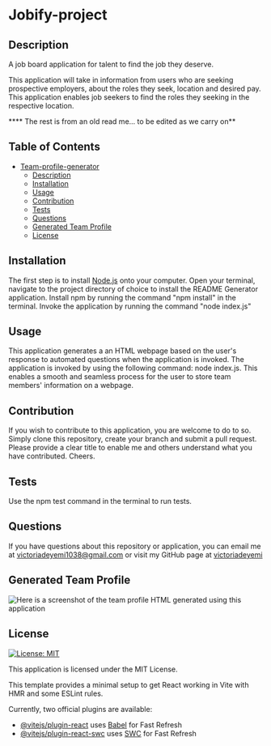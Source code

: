 # Jobify-project


## Description
A job board application for talent to find the job they deserve.


This application will take in information from users who are seeking prospective employers, about the roles they seek, location and desired pay.  This application enables job seekers to find the roles they seeking in the respective location.

**** The rest is from an old read me... to be edited as we carry on**

## Table of Contents
- [Team-profile-generator](#team-profile-generator)
  - [Description](#description)
  - [Installation](#installation)
  - [Usage](#usage)
  - [Contribution](#contribution)
  - [Tests](#tests)
  - [Questions](#questions)
  - [Generated Team Profile](#Generated-Team-Profile)
  - [License](#license)


## Installation
The first step is to install [Node.js](https://nodejs.org/en) onto your computer. 
Open your terminal, navigate to the project directory of choice to install the README Generator application. 
Install npm by running the command "npm install" in the terminal.
Invoke the application by running the command "node index.js"


## Usage
This application generates a an HTML webpage based on the user's response to automated questions when the application is invoked. The application is invoked by using the following command: node index.js.
This enables a smooth and seamless process for the user to store team members' information on a webpage.

## Contribution
If you wish to contribute to this application, you are welcome to do to so. Simply clone this repository, create your branch and submit a pull request. Please provide a clear title to enable me and others understand what you have contributed. Cheers.

## Tests
Use the npm test command in the terminal to run tests. 

## Questions
If you have questions about this repository or application, you can email me at <a href="mailto:victoriadeyemi1038@gmail.com">victoriadeyemi1038@gmail.com</a>  or visit my GitHub page at [victoriadeyemi](https://github.com/victoriadeyemi)

## Generated Team Profile
![Here is a screenshot of the team profile HTML generated using this application](./assets/images/team-profile-generator-output-html.png)

## License
[![License: MIT](https://img.shields.io/badge/License-MIT-yellow.svg)](https://opensource.org/licenses/MIT)

This application is licensed under the MIT License.


This template provides a minimal setup to get React working in Vite with HMR and some ESLint rules.

Currently, two official plugins are available:

- [@vitejs/plugin-react](https://github.com/vitejs/vite-plugin-react/blob/main/packages/plugin-react/README.md) uses [Babel](https://babeljs.io/) for Fast Refresh
- [@vitejs/plugin-react-swc](https://github.com/vitejs/vite-plugin-react-swc) uses [SWC](https://swc.rs/) for Fast Refresh
